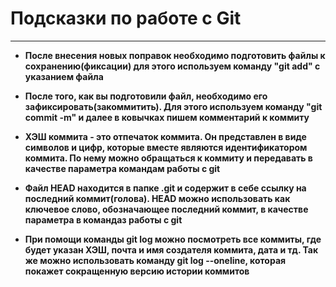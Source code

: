 # Подсказки по работе с Git
---
* **После внесения новых поправок необходимо подготовить файлы к сохранению(фиксации) для этого используем команду "git add" с указанием файла** 

* **После того, как вы подготовили файл, необходимо его зафиксировать(закоммитить). Для этого используем команду "git commit -m" и далее в ковычках пишем комментарий к коммиту** 

* **ХЭШ коммита - это отпечаток коммита. Он представлен в виде символов и цифр, которые вместе являются идентификатором коммита. По нему можно обращаться к коммиту и передавать в качестве параметра командам работы с git**

* **Файл HEAD находится в папке .git и содержит в себе ссылку на последний коммит(голова). HEAD можно использовать как ключевое слово, обозначающее последний коммит, в качестве параметра в командаз работы с git**

* **При помощи команды git log можно посмотреть все коммиты, где будет указан ХЭШ, почта и имя создателя коммита, дата и тд. Так же можно использовать команду git log --oneline, которая покажет сокращенную версию истории коммитов**